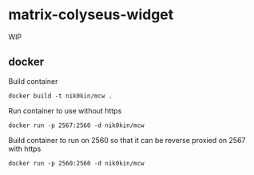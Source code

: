 # matrix-colyseus-widget

WIP

## docker

Build container

`docker build -t nik0kin/mcw .`

Run container to use without https

`docker run -p 2567:2560 -d nik0kin/mcw`

Build container to run on 2560 so that it can be reverse proxied on 2567 with https

`docker run -p 2560:2560 -d nik0kin/mcw`
